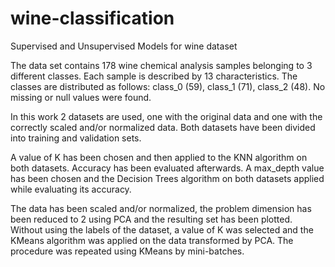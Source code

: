 # wine-classification
Supervised and Unsupervised Models for wine dataset

The data set contains 178 wine chemical analysis samples belonging to 3 different classes. Each sample is described by 13 characteristics. The classes are distributed as follows: class_0 (59), class_1 (71), class_2 (48). No missing or null values were found.

In this work 2 datasets are used, one with the original data and one with the correctly scaled and/or normalized data. Both datasets have been divided into training and validation sets.

A value of K has been chosen and then applied to the KNN algorithm on both datasets. Accuracy has been evaluated afterwards.
A max_depth value has been chosen and  the Decision Trees algorithm on both datasets applied while evaluating its accuracy.

The data has been scaled and/or normalized, the problem dimension has been reduced to 2 using PCA and the resulting set has been plotted.
Without using the labels of the dataset, a value of K was selected and the KMeans algorithm was applied on the data transformed by PCA. The procedure was repeated using KMeans by mini-batches.

